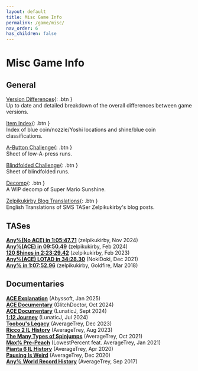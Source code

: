 ```yaml
---
layout: default
title: Misc Game Info
permalink: /game/misc/
nav_order: 6
has_children: false
---
```


# Misc Game Info

## General

[Version Differences](https://smscommunity.github.io/sms-guide/game/versiondifferences){: .btn }  
Up to date and detailed breakdown of the overall differences between game versions.

[Item Index](https://docs.google.com/spreadsheets/d/1lci2OALBqboBs_JT7IaXJfBXa-LbVpMcDZTDKALm160/edit?usp=sharing){: .btn }  
Index of blue coin/nozzle/Yoshi locations and shine/blue coin classifications.

[A-Button Challenge](https://docs.google.com/spreadsheets/d/1j5OVfqqp97LhKHJja96h2SX5ZoFjaHiE7nvXgAYauMI){: .btn }  
Sheet of low-A-press runs.  

[Blindfolded Challenge](https://docs.google.com/spreadsheets/d/1peSPjkoGxMdwMuM5k220R1SurTwBazsrTf1_T8ISwkk/edit?gid=0#gid=0){: .btn }  
Sheet of blindfolded runs.  

[Decomp](https://github.com/doldecomp/sms){: .btn }  
A WIP decomp of Super Mario Sunshine.  

[Zelpikukirby Blog Translations](https://zeldocto.notion.site/Zelpikukirby-Blog-Translations-1f2c1a5b3cbc8010879cd3f6c656eb72){: .btn }  
English Translations of SMS TASer Zelpikukirby's blog posts.  

## TASes  
**[Any%(No ACE) in 1:05:47.71](https://youtu.be/igm67ZABQgE)** (zelpikukirby, Nov 2024)  
**[Any%(ACE) in 09:50.49](https://youtu.be/2_DeEV7WOp8)** (zelpikukirby, Feb 2024)  
**[120 Shines in 2:23:29.42](https://youtu.be/CLhC_M_IDUo)** (zelpikukirby, Feb 2023)  
**[Any%(ACE) LOTAD in 34:28.30](https://youtu.be/I7E4huWppvc?si=9CHhzjqLt8RNxQoI)** (NokiDoki, Dec 2021)  
**[Any% in 1:07:52.96](https://www.youtube.com/watch?v=5VLKqijYrbA)** (zelpikukirby, Goldfire, Mar 2018)  

## Documentaries  
**[ACE Explanation](https://youtu.be/TJXQD8ZRtU0)** (Abyssoft, Jan 2025)  
**[ACE Documentary](https://youtu.be/ua2YMo0yUjM)** (GlitchDoctor, Oct 2024)  
**[ACE Documentary](https://youtu.be/v0nYrZw0ID8)** (LunaticJ, Sept 2024)  
**[1:12 Journey](https://youtu.be/nHZIjx7OlUM)** (LunaticJ, Jul 2024)  
**[Toobou's Legacy](https://youtu.be/V44Asd8l-b8)** (AverageTrey, Dec 2023)  
**[Ricco 2 IL History](https://youtu.be/XDdd-yF-XBI)** (AverageTrey, Aug 2023)  
**[The Many Types of Spinjumps](https://youtu.be/zlG8El1UUVc)** (AverageTrey, Oct 2021)  
**[Max% Pre-Peach](https://youtu.be/IEOTh5Plf3w)** (LowestPercent feat. AverageTrey, Jan 2021)  
**[Pianta 6 IL History](https://youtu.be/lcS_OFIEQQo)** (AverageTrey, Apr 2020)  
**[Pausing Is Weird](https://youtu.be/5BC_eRUNayA)** (AverageTrey, Dec 2020)  
**[Any% World Record History](https://youtu.be/oudZMniib08)** (AverageTrey, Sep 2017)  

